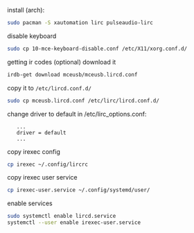 install (arch):
```bash
sudo pacman -S xautomation lirc pulseaudio-lirc
```

disable keyboard
```bash
sudo cp 10-mce-keyboard-disable.conf /etc/X11/xorg.conf.d/
```

getting ir codes
(optional) download it
```bash
irdb-get download mceusb/mceusb.lircd.conf
```

copy it to `/etc/lircd.conf.d/`
```bash
sudo cp mceusb.lircd.conf /etc/lirc/lircd.conf.d/
```

change driver to default in /etc/lirc_options.conf:
```
   ...
   driver = default
   ...
```

copy irexec config
```bash
cp irexec ~/.config/lircrc
```

copy irexec user service
```bash
cp irexec-user.service ~/.config/systemd/user/
```

enable services
```bash
sudo systemctl enable lircd.service
systemctl --user enable irexec-user.service
```

